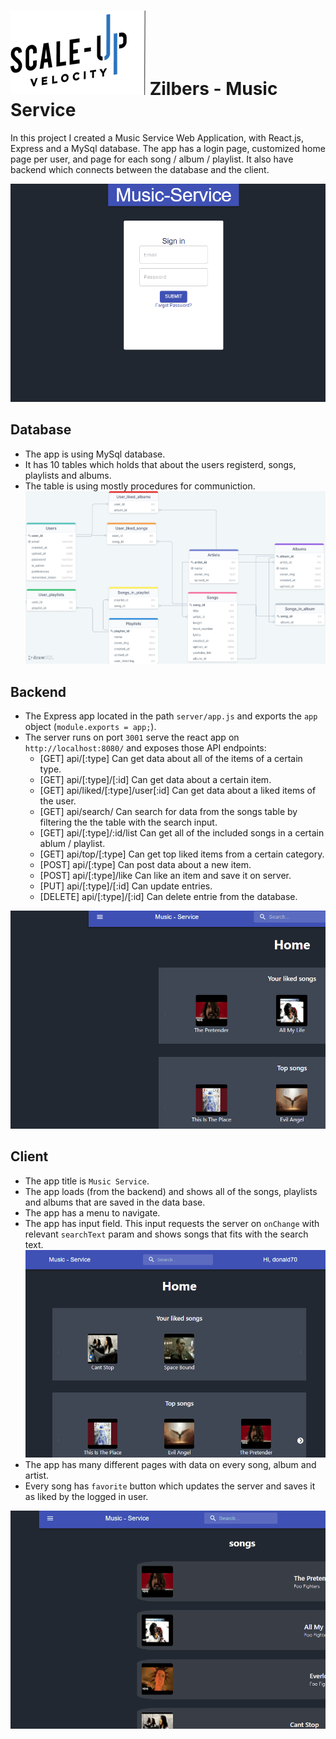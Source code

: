 # ![Scale-Up Velocity](./readme-files/logo-main.png)   Zilbers - Music Service
In this project I created a Music Service Web Application, with React.js, Express and a MySql database.
The app has a login page, customized home page per user, and page for each song / album / playlist. 
It also have backend which connects between the database and the client.

![Log-in](./readme-files/log-in.gif)

## Database
- The app is using MySql database.
- It has 10 tables which holds that about the users registerd, songs, playlists and albums.
- The table is using mostly procedures for communiction.
![Log-in](./readme-files/data-diagram.png)

## Backend
- The Express app located in the path `server/app.js` and exports the `app` object (`module.exports = app;`).
- The server runs on port `3001` serve the react app on `http://localhost:8080/` and exposes those API endpoints:
  - [GET] api/[:type] Can get data about all of the items of a certain type.
  - [GET] api/[:type]/[:id] Can get data about a certain item.
  - [GET] api/liked/[:type]/user[:id] Can get data about a liked items of the user.
  - [GET] api/search/ Can search for data from the songs table by filtering the the table with the search input.
  - [GET] api/[:type]/:id/list Can get all of the included songs in a certain ablum / playlist.
  - [GET] api/top/[:type] Can get top liked items from a certain category.
  - [POST] api/[:type] Can post data about a new item.
  - [POST] api/[:type]/like Can like an item and save it on server.
  - [PUT]  api/[:type]/[:id] Can update entries.
  - [DELETE] api/[:type]/[:id] Can delete entrie from the database.

![add-song](./readme-files/Add-song.gif)

## Client
- The app title is `Music Service`.
- The app loads (from the backend) and shows all of the songs, playlists and albums that are saved in the data base.
- The app has a menu to navigate.
- The app has input field. This input requests the server on `onChange` with relevant `searchText` param and shows songs that fits with the search text.
![search](./readme-files/home.gif)
- The app has many different pages with data on every song, album and artist.
- Every song has `favorite` button which updates the server and saves it as liked by the logged in user.

![favorite](./readme-files/like.gif)
